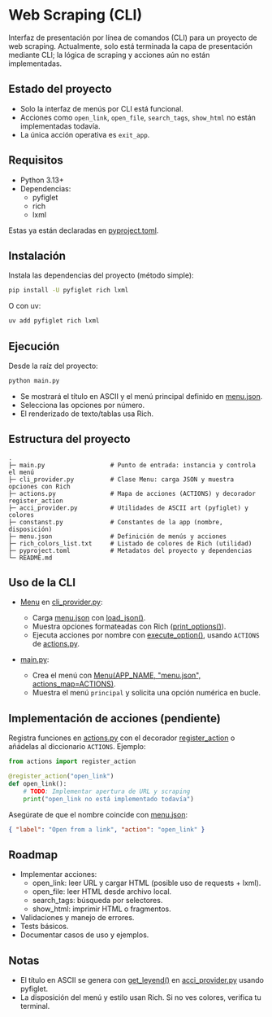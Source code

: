 # Web Scraping (CLI)

Interfaz de presentación por línea de comandos (CLI) para un proyecto de web scraping. Actualmente, solo está terminada la capa de presentación mediante CLI; la lógica de scraping y acciones aún no están implementadas.

## Estado del proyecto

- Solo la interfaz de menús por CLI está funcional.
- Acciones como `open_link`, `open_file`, `search_tags`, `show_html` no están implementadas todavía.
- La única acción operativa es `exit_app`.

## Requisitos

- Python 3.13+
- Dependencias:
  - pyfiglet
  - rich
  - lxml

Estas ya están declaradas en [pyproject.toml](cci:7://file:///home/david/workspace/web_scraping/pyproject.toml:0:0-0:0).

## Instalación

Instala las dependencias del proyecto (método simple):
```bash
pip install -U pyfiglet rich lxml
```

O con uv:
```bash
uv add pyfiglet rich lxml
```

## Ejecución

Desde la raíz del proyecto:
```bash
python main.py
```

- Se mostrará el título en ASCII y el menú principal definido en [menu.json](cci:7://file:///home/david/workspace/web_scraping/menu.json:0:0-0:0).
- Selecciona las opciones por número.
- El renderizado de texto/tablas usa Rich.

## Estructura del proyecto

```
.
├─ main.py                  # Punto de entrada: instancia y controla el menú
├─ cli_provider.py          # Clase Menu: carga JSON y muestra opciones con Rich
├─ actions.py               # Mapa de acciones (ACTIONS) y decorador register_action
├─ acci_provider.py         # Utilidades de ASCII art (pyfiglet) y colores
├─ constanst.py             # Constantes de la app (nombre, disposición)
├─ menu.json                # Definición de menús y acciones
├─ rich_colors_list.txt     # Listado de colores de Rich (utilidad)
├─ pyproject.toml           # Metadatos del proyecto y dependencias
└─ README.md
```

## Uso de la CLI

- [Menu](cci:2://file:///home/david/workspace/web_scraping/cli_provider.py:10:0-74:54) en [cli_provider.py](cci:7://file:///home/david/workspace/web_scraping/cli_provider.py:0:0-0:0):
  - Carga [menu.json](cci:7://file:///home/david/workspace/web_scraping/menu.json:0:0-0:0) con [load_json()](cci:1://file:///home/david/workspace/web_scraping/cli_provider.py:18:4-20:34).
  - Muestra opciones formateadas con Rich ([print_options()](cci:1://file:///home/david/workspace/web_scraping/cli_provider.py:22:4-45:23)).
  - Ejecuta acciones por nombre con [execute_option()](cci:1://file:///home/david/workspace/web_scraping/cli_provider.py:62:4-74:54), usando `ACTIONS` de [actions.py](cci:7://file:///home/david/workspace/web_scraping/actions.py:0:0-0:0).

- [main.py](cci:7://file:///home/david/workspace/web_scraping/main.py:0:0-0:0):
  - Crea el menú con [Menu(APP_NAME, "menu.json", actions_map=ACTIONS)](cci:2://file:///home/david/workspace/web_scraping/cli_provider.py:10:0-74:54).
  - Muestra el menú `principal` y solicita una opción numérica en bucle.

## Implementación de acciones (pendiente)

Registra funciones en [actions.py](cci:7://file:///home/david/workspace/web_scraping/actions.py:0:0-0:0) con el decorador [register_action](cci:1://file:///home/david/workspace/web_scraping/actions.py:11:0-18:20) o añádelas al diccionario `ACTIONS`. Ejemplo:

```python
from actions import register_action

@register_action("open_link")
def open_link():
    # TODO: Implementar apertura de URL y scraping
    print("open_link no está implementado todavía")
```

Asegúrate de que el nombre coincide con [menu.json](cci:7://file:///home/david/workspace/web_scraping/menu.json:0:0-0:0):
```json
{ "label": "Open from a link", "action": "open_link" }
```

## Roadmap

- Implementar acciones:
  - open_link: leer URL y cargar HTML (posible uso de requests + lxml).
  - open_file: leer HTML desde archivo local.
  - search_tags: búsqueda por selectores.
  - show_html: imprimir HTML o fragmentos.
- Validaciones y manejo de errores.
- Tests básicos.
- Documentar casos de uso y ejemplos.

## Notas

- El título en ASCII se genera con [get_leyend()](cci:1://file:///home/david/workspace/web_scraping/acci_provider.py:39:0-48:65) en [acci_provider.py](cci:7://file:///home/david/workspace/web_scraping/acci_provider.py:0:0-0:0) usando pyfiglet.
- La disposición del menú y estilo usan Rich. Si no ves colores, verifica tu terminal.
```
